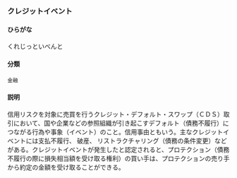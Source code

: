 <div style="display:none;">

## [あ行](securities-terms?id=あ行)
## [か行](securities-terms?id=か行)

</div>

### クレジットイベント

#### ひらがな

くれじっといべんと

#### 分類

`金融`

#### 説明

信用リスクを対象に売買を行うクレジット・デフォルト・スワップ（ＣＤＳ）取引において、国や企業などの参照組織が引き起こすデフォルト（債務不履行）につながる行為や事象（イベント）のこと。信用事由ともいう。主なクレジットイベントには支払不履行、 破産、 リストラクチャリング（債務の条件変更）などがある。クレジットイベントが発生したと認定されると、プロテクション（債務不履行の際に損失相当額を受け取る権利）の買い手は、プロテクションの売り手から約定の金額を受け取ることができる。

<div style="display:none;">

## [さ行](securities-terms?id=さ行)
## [た行](securities-terms?id=た行)
## [な行](securities-terms?id=な行)
## [は行](securities-terms?id=は行)
## [ま行](securities-terms?id=ま行)
## [や行](securities-terms?id=や行)
## [ら行](securities-terms?id=ら行)
## [わ行](securities-terms?id=わ行)
## [英数字・記号](securities-terms?id=英数字・記号)

</div>

